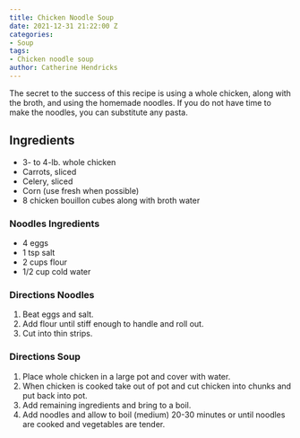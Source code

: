 ```yaml
---
title: Chicken Noodle Soup
date: 2021-12-31 21:22:00 Z
categories:
- Soup
tags:
- Chicken noodle soup
author: Catherine Hendricks
---
```


The secret to the success of this recipe is using a whole chicken, along with the broth, and using the homemade noodles. If you do not have time to make the noodles, you can substitute any pasta. 

## Ingredients
* 3- to 4-lb. whole chicken
* Carrots, sliced
* Celery, sliced
* Corn (use fresh when possible)
* 8 chicken bouillon cubes along with broth water

### Noodles Ingredients
* 4 eggs
* 1 tsp salt
* 2 cups flour
* 1/2 cup cold water

### Directions Noodles
1. Beat eggs and salt.
2. Add flour until stiff enough to handle and roll out. 
3. Cut into thin strips. 

### Directions Soup
1. Place whole chicken in a large pot and cover with water.
2. When chicken is cooked take out of pot and cut chicken into chunks and put back into pot. 
3. Add remaining ingredients and bring to a boil. 
4. Add noodles and allow to boil (medium) 20-30 minutes or until noodles are cooked and vegetables are tender. 

